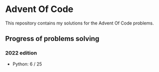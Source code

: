 # Advent Of Code

This repository contains my solutions for the Advent Of Code problems.

## Progress of problems solving

### 2022 edition

- Python: 6 / 25
